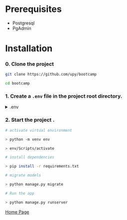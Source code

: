 # Prerequisites
 - Postgresql
 - PgAdmin

# Installation

### 0. Clone the project
```bash
git clone https://github.com/upy/bootcamp

cd bootcamp
```

### 1. Create a `.env` file in the project root directory.

<details>
    <summary>.env</summary>

    DEBUG=
    SECRET_KEY=
    DATABASE_ENGINE=
    DATABASE_NAME=
    DATABASE_USER=
    DATABASE_PASSWORD=
    DATABASE_HOST=
    DATABASE_PORT=
    
    ALLOWED_HOSTS=
    TIME_ZONE=
 
</details>

### 2. Start the project .
```bash
# activate virtual environment

> python -m venv env

> env/Scripts/activate

# install dependencies

> pip install -r requirements.txt

# migrate models

> python manage.py migrate

# Run the app

> python manage.py runserver

```

[Home Page](http://127.0.0.1:8000/)

